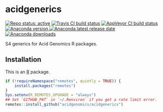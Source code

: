 # acidgenerics

[![Repo status: active](https://www.repostatus.org/badges/latest/active.svg)](https://www.repostatus.org/#active)
[![Travis CI build status](https://travis-ci.com/acidgenomics/acidgenerics.svg?branch=master)](https://travis-ci.com/acidgenomics/acidgenerics)
[![AppVeyor CI build status](https://ci.appveyor.com/api/projects/status/0m28wwtjnbib03jc/branch/master?svg=true)](https://ci.appveyor.com/project/mjsteinbaugh/acidgenerics/branch/master)
[![Anaconda version](https://anaconda.org/bioconda/r-acidgenerics/badges/version.svg) ![Anaconda latest release date](https://anaconda.org/bioconda/r-acidgenerics/badges/latest_release_date.svg) ![Anaconda downloads](https://anaconda.org/bioconda/r-acidgenerics/badges/downloads.svg)](https://anaconda.org/bioconda/r-acidgenerics)

S4 generics for Acid Genomics R packages.

## Installation

This is an [R][] package.

```r
if (!requireNamespace("remotes", quietly = TRUE)) {
    install.packages("remotes")
}
Sys.setenv(R_REMOTES_UPGRADE = "always")
## Set `GITHUB_PAT` in `~/.Renviron` if you get a rate limit error.
remotes::install_github("acidgenomics/acidgenerics")
```

[bioconda]: https://bioconda.github.io/
[conda]: https://conda.io/
[r]: https://www.r-project.org/
